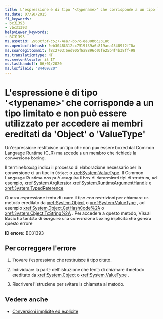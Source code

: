 ```yaml
---
title: L'espressione è di tipo '<typename>' che corrisponde a un tipo limitato e non può essere utilizzato per accedere ai membri ereditati da 'Object' o 'ValueType'
ms.date: 07/20/2015
f1_keywords:
- bc31393
- vbc31393
helpviewer_keywords:
- BC31393
ms.assetid: 2963cf3f-c527-4aa7-b67c-ee80b6d23186
ms.openlocfilehash: 0eb30488312cc7519f39a6b819aea15489f2f70a
ms.sourcegitcommit: f8c270376ed905f6a8896ce0fe25b4f4b38ff498
ms.translationtype: MT
ms.contentlocale: it-IT
ms.lasthandoff: 06/04/2020
ms.locfileid: "84409520"
---
```

# <a name="expression-has-the-type-typename-which-is-a-restricted-type-and-cannot-be-used-to-access-members-inherited-from-object-or-valuetype"></a>L'espressione è di tipo '\<typename>' che corrisponde a un tipo limitato e non può essere utilizzato per accedere ai membri ereditati da 'Object' o 'ValueType'
Un'espressione restituisce un tipo che non può essere boxed dal Common Language Runtime (CLR) ma accede a un membro che richiede la conversione boxing.  
  
 Il termine*boxing* indica il processo di elaborazione necessario per la conversione di un tipo in `Object` o <xref:System.ValueType>. Il Common Language Runtime non può eseguire il box di determinati tipi di struttura, ad esempio, <xref:System.ArgIterator> <xref:System.RuntimeArgumentHandle> e <xref:System.TypedReference> .  
  
 Questa espressione tenta di usare il tipo con restrizioni per chiamare un metodo ereditato da <xref:System.Object> o <xref:System.ValueType> , ad esempio <xref:System.Object.GetHashCode%2A> o <xref:System.Object.ToString%2A> . Per accedere a questo metodo, Visual Basic ha tentato di eseguire una conversione boxing implicita che genera questo errore.  
  
 **ID errore:** BC31393  
  
## <a name="to-correct-this-error"></a>Per correggere l'errore  
  
1. Trovare l'espressione che restituisce il tipo citato.  
  
2. Individuare la parte dell'istruzione che tenta di chiamare il metodo ereditato da <xref:System.Object> o <xref:System.ValueType> .  
  
3. Riscrivere l'istruzione per evitare la chiamata al metodo.  
  
## <a name="see-also"></a>Vedere anche

- [Conversioni implicite ed esplicite](../../programming-guide/language-features/data-types/implicit-and-explicit-conversions.md)

